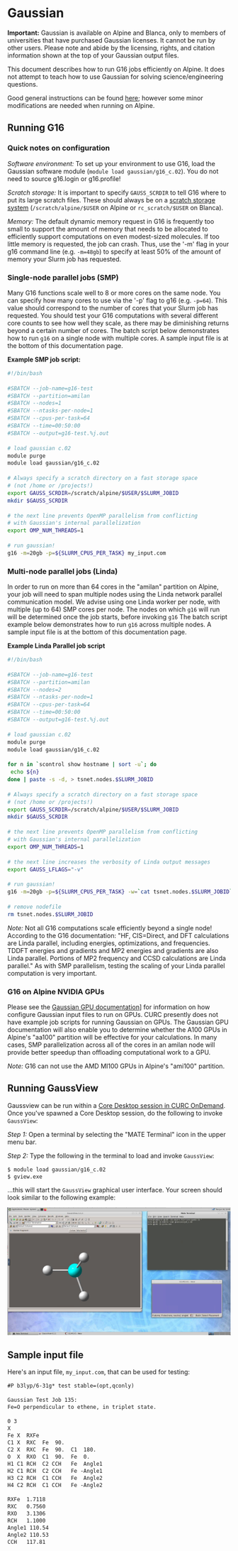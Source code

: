 # Gaussian

__Important:__ Gaussian is available on Alpine and Blanca, only to members of universities that have purchased Gaussian licenses. It cannot be run by other users. Please note and abide by the licensing, rights, and citation information shown at the top of your Gaussian output files.

This document describes how to run G16 jobs efficiently on Alpine. It does not attempt to teach how to use Gaussian for solving science/engineering questions.

Good general instructions can be found [here](http://gaussian.com/running/); however some minor modifications are needed when running on Alpine.

## Running G16

### Quick notes on configuration

_Software environment:_ To set up your environment to use G16, load the Gaussian software module (`module load gaussian/g16_c.02`). You do
not need to source g16.login or g16.profile!

_Scratch storage:_ It is important to specify `GAUSS_SCRDIR` to tell G16 where to put its large scratch files. These should always be on a [scratch storage system](../compute/filesystems.md#scratch-filesystems) (`/scratch/alpine/$USER` on Alpine or `rc_scratch/$USER` on Blanca). 

_Memory:_ The default dynamic memory request in G16 is frequently too small to support the amount of memory that needs to be allocated to efficiently
support computations on even modest-sized molecules. If too little memory is requested, the job can crash. Thus, use the '-m' flag in
your g16 command line (e.g. `-m=48gb`) to specify at least 50% of the amount of memory your Slurm job has requested.

### Single-node parallel jobs (SMP)

Many G16 functions scale well to 8 or more cores on the same node. You can specify how many cores to use via the '-p' flag to g16 (e.g. `-p=64`). This value should correspond to the number of cores that your Slurm job has requested. You should test your G16 computations with several different core counts to see how well they scale, as there may be diminishing returns beyond a certain number of cores.  The batch script below demonstrates how to run `g16` on a single node with multiple cores. A sample input file is at the bottom of this documentation page.

__Example SMP job script:__

```bash
#!/bin/bash

#SBATCH --job-name=g16-test
#SBATCH --partition=amilan
#SBATCH --nodes=1
#SBATCH --ntasks-per-node=1
#SBATCH --cpus-per-task=64
#SBATCH --time=00:50:00
#SBATCH --output=g16-test.%j.out

# load gaussian c.02
module purge
module load gaussian/g16_c.02

# Always specify a scratch directory on a fast storage space
# (not /home or /projects!)
export GAUSS_SCRDIR=/scratch/alpine/$USER/$SLURM_JOBID
mkdir $GAUSS_SCRDIR

# the next line prevents OpenMP parallelism from conflicting
# with Gaussian's internal parallelization
export OMP_NUM_THREADS=1

# run gaussian!
g16 -m=20gb -p=${SLURM_CPUS_PER_TASK} my_input.com

```


### Multi-node parallel jobs (Linda)

In order to run on more than 64 cores in the "amilan" partition on Alpine, your job will need to span multiple nodes using the Linda network parallel communication model. We advise using one Linda worker per node, with multiple (up to 64) SMP cores per node. The nodes on which `g16` will run will be determined once the job starts, before invoking `g16` The batch script example below demonstrates how to run `g16` across multiple nodes. A sample input file is at the bottom of this documentation page.

__Example Linda Parallel job script__

```bash
#!/bin/bash

#SBATCH --job-name=g16-test
#SBATCH --partition=amilan
#SBATCH --nodes=2
#SBATCH --ntasks-per-node=1
#SBATCH --cpus-per-task=64
#SBATCH --time=00:50:00
#SBATCH --output=g16-test.%j.out

# load gaussian c.02
module purge
module load gaussian/g16_c.02

for n in `scontrol show hostname | sort -u`; do
 echo ${n}
done | paste -s -d, > tsnet.nodes.$SLURM_JOBID

# Always specify a scratch directory on a fast storage space
# (not /home or /projects!)
export GAUSS_SCRDIR=/scratch/alpine/$USER/$SLURM_JOBID
mkdir $GAUSS_SCRDIR

# the next line prevents OpenMP parallelism from conflicting
# with Gaussian's internal parallelization
export OMP_NUM_THREADS=1

# the next line increases the verbosity of Linda output messages
export GAUSS_LFLAGS="-v"

# run gaussian!
g16 -m=20gb -p=${SLURM_CPUS_PER_TASK} -w=`cat tsnet.nodes.$SLURM_JOBID` my_input.com

# remove nodefile 
rm tsnet.nodes.$SLURM_JOBID
```

_Note:_ Not all G16 computations scale efficiently beyond a single node! According to the G16 documentation: "HF, CIS=Direct, and DFT calculations are Linda parallel, including energies, optimizations, and frequencies. TDDFT energies and gradients and MP2 energies and gradients are also Linda parallel. Portions of MP2 frequency and CCSD calculations are Linda parallel." As with SMP parallelism, testing the scaling of your Linda parallel computation is very important.

### G16 on Alpine NVIDIA GPUs

Please see the [Gaussian GPU documentation](https://gaussian.com/running/?tabid=5)] for information on how configure Gaussian input files to run on GPUs. CURC presently does not have example job scripts for running Gaussian on GPUs. The Gaussian GPU documentation will also enable you to determine whether the A100 GPUs in Alpine's "aa100" partition will be effective for your calculations. In many cases, SMP parallelization across all of the cores in an amilan node will provide better speedup than offloading computational work to a GPU.  

_Note:_ G16 can not use the AMD MI100 GPUs in Alpine's "ami100" partition.

## Running GaussView

Gaussview can be run within a [Core Desktop session in CURC OnDemand](../gateways/OnDemand.md#core-desktop-remote-desktop).  Once you've spawned a Core Desktop session, do the following to invoke `GaussView`:

_Step 1:_ Open a terminal by selecting the "MATE Terminal" icon in the upper menu bar.

_Step 2:_ Type the following in the terminal to load and invoke `GaussView`: 

```
$ module load gaussian/g16_c.02
$ gview.exe
```

...this will start the `GaussView` graphical user interface.  Your screen should look similar to the following example: 

![](software_images/gview_ood.png)

## Sample input file

Here's an input file, `my_input.com`, that can be used for testing:

```
#P b3lyp/6-31g* test stable=(opt,qconly)

Gaussian Test Job 135:
Fe=O perpendicular to ethene, in triplet state.

0 3
X
Fe X  RXFe
C1 X  RXC  Fe  90.
C2 X  RXC  Fe  90.  C1  180.
O  X  RXO  C1  90.  Fe	0.
H1 C1 RCH  C2 CCH   Fe  Angle1
H2 C1 RCH  C2 CCH   Fe -Angle1
H3 C2 RCH  C1 CCH   Fe  Angle2
H4 C2 RCH  C1 CCH   Fe -Angle2

RXFe  1.7118
RXC   0.7560
RXO   3.1306
RCH   1.1000
Angle1 110.54
Angle2 110.53
CCH   117.81
```

